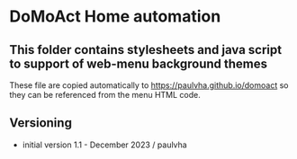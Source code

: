 # DoMoAct Home automation

## This folder contains stylesheets and java script to support of web-menu background themes <br>
These file are copied automatically to https://paulvha.github.io/domoact so they can be referenced from the menu HTML code.

## Versioning
* initial version 1.1  - December 2023 / paulvha


